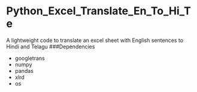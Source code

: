 # Python_Excel_Translate_En_To_Hi_Te
A lightweight code to translate an excel sheet with English sentences to Hindi and Telagu
###Dependencies  
* googletrans
* numpy
* pandas
* xlrd
* os
